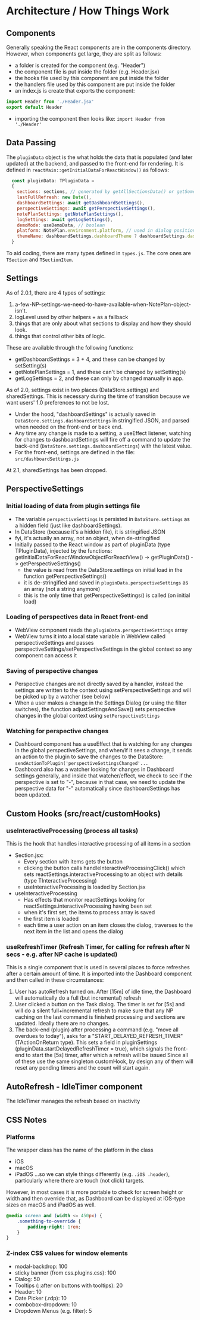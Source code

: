 # Architecture / How Things Work

## Components
Generally speaking the React components are in the components directory. However, when components get large, they are split as follows:
- a folder is created for the component (e.g. "Header")
- the component file is put inside the folder (e.g. Header.jsx)
- the hooks file used by this component are put inside the folder
- the handlers file used by this component are put inside the folder
- an index.js is create that exports the component:
```js
import Header from './Header.jsx'
export default Header 
```
- importing the component then looks like: `import Header from './Header'`

## Data Passing
The `pluginData` object is the what holds the data that is populated (and later updated) at the backend, and passed to the front-end for rendering. It is defined in `reactMain::getInitialDataForReactWindow()` as follows:

```js
  const pluginData: TPluginData =
  {
    sections: sections, // generated by getAllSectionsData() or getSomeSectionsData() calls
    lastFullRefresh: new Date(),
    dashboardSettings: await getDashboardSettings(),
    perspectiveSettings: await getPerspectiveSettings(),
    notePlanSettings: getNotePlanSettings(),
    logSettings: await getLogSettings(),
    demoMode: useDemoData, // boolean
    platform: NotePlan.environment.platform, // used in dialog positioning
    themeName: dashboardSettings.dashboardTheme ? dashboardSettings.dashboardTheme : Editor.currentTheme?.name,
  }
```

To aid coding, there are many types defined in `types.js`. The core ones are `TSection` and `TSectionItem`.

## Settings
As of 2.0.1, there are 4 types of settings:
1. a-few-NP-settings-we-need-to-have-available-when-NotePlan-object-isn't.
1. logLevel used by other helpers + as a fallback
1. things that are only about what sections to display and how they should look.
1. things that control other bits of logic.

These are available through the following functions:
- getDashboardSettings  = 3 + 4, and these can be changed by setSetting(s)
- getNotePlanSettings = 1, and these can't be changed by setSetting(s)
- getLogSettings = 2, and these can only by changed manually in app.

As of 2.0, settings exist in two places (DataStore.settings) and sharedSettings. This is necessary during the time of transition because we want users' 1.0 preferences to not be lost.
- Under the hood, "dashboardSettings" is actually saved in `DataStore.settings.dashboardSettings` in stringified JSON, and parsed when needed on the front-end or back end.
- Any time any change is made to a setting, a useEffect listener, watching for changes to dashboardSettings will fire off a command to update the back-end (`DataStore.settings.dashboardSettings`) with the latest value.
- For the front-end, settings are defined in the file: 
    `src/dashboardSettings.js`

At 2.1, sharedSettings has been dropped.

## PerspectiveSettings
### Initial loading of data from plugin settings file
- The variable `perspectiveSettings` is persisted in `DataStore.settings` as a hidden field (just like dashboardSettings). 
- In DataStore (because it's a hidden file), it is stringified JSON
- fyi, it's actually an array, not an object, when de-stringified
- Initially passed to the React window as part of pluginData (type TPluginData), injected by the functions: getInitialDataForReactWindowObjectForReactView() -> getPluginData() -> getPerspectiveSettings()
  - the value is read from the DataStore.settings on initial load in the function getPerspectiveSettings()
  - it is de-stringified and saved in `pluginData.perspectiveSettings` as an array (not a string anymore)
  - this is the only time that getPerspectiveSettings() is called (on initial load)

### Loading of perspectives data in React front-end
- WebView component reads the `pluginData.perspectiveSettings` array
- WebView turns it into a local state variable in WebView called perspectiveSettings and passes perspectiveSettings/setPerspectiveSettings in the global context so any component can access it

### Saving of perspective changes
- Perspective changes are not directly saved by a handler, instead the settings are written to the context using setPerspectiveSettings and will be picked up by a watcher (see below)
- When a user makes a change in the Settings Dialog (or using the filter switches), the function adjustSettingsAndSave() sets perspective changes in the global context using `setPerspectiveSttings`

### Watching for perspective changes
- Dashboard component has a useEffect that is watching for any changes in the global perspectiveSettings, and when/if it sees a change, it sends an action to the plugin to save the changes to the DataStore: `sendActionToPlugin('perspectiveSettingsChanged'...`
- Dashboard also has a watcher looking for changes in Dashboard settings generally, and inside that watcher/effect, we check to see if the perspective is set to "-", because in that case, we need to update the perspective data for "-" automatically since dashboardSettings has been updated.


## Custom Hooks (src/react/customHooks)

### useInteractiveProcessing (process all tasks)
This is the hook that handles interactive processing of all items in a section
- Section.jsx: 
    - Every section with items gets the button 
    - clicking the button calls handleInteractiveProcessingClick() which sets reactSettings.interactiveProcessing to an object with details (type TInteractiveProcessing)
    - useInteractiveProcessing is loaded by Section.jsx
- useInteractiveProcessing
    - Has effects that monitor reactSettings looking for reactSettings.interactiveProcessing having been set
    - when it's first set, the items to process array is saved
    - the first item is loaded
    - each time a user action on an item closes the dialog, traverses to the next item in the list and opens the dialog 

### useRefreshTimer (Refresh Timer, for calling for refresh after N secs - e.g. after NP cache is updated)
This is a single component that is used in several places to force refreshes after a certain amount of time. It is imported into the Dashboard component and then called in these circumstances:
1. User has autoRefresh turned on. After [15m] of idle time, the Dashboard will automatically do a full (but incremental) refresh
2. User clicked a button on the Task dialog. The timer is set for [5s] and will do a silent full+incremental refresh to make sure that any NP caching on the last command is finished processing and sections are updated. Ideally there are no changes.
3. The back-end (plugin) after processing a command (e.g. "move all overdues to today"), asks for a "START_DELAYED_REFRESH_TIMER" (TActionOnReturn type). This sets a field in pluginSettings (pluginData.startDelayedRefreshTimer = true), which signals the front-end to start the [5s] timer, after which a refresh will be issued
Since all of these use the same singleton customHook, by design any of them will reset any pending timers and the count will start again.

## AutoRefresh - IdleTimer component
The IdleTimer manages the refresh based on inactivity

## CSS Notes

### Platforms
The wrapper class has the name of the platform in the class
- iOS
- macOS
- iPadOS
...so we can style things differently (e.g. `.iOS .header`), particularly where there are touch (not click) targets.

However, in most cases it is more portable to check for screen height or width and then override that, as Dashboard can be displayed at iOS-type sizes on macOS and iPadOS as well.
```css
@media screen and (width <= 450px) {
	.something-to-override {
		padding-right: 1rem;
	}
}
```

### Z-index CSS values for window elements
<!-- - StatusIcon rollover MetaTooltips: 101 -->
- modal-backdrop: 100
- sticky banner (from css.plugins.css): 100
- Dialog: 50
- Tooltips (::after on buttons with tooltips): 20
- Header: 10
- Date Picker (.rdp): 10
- combobox-dropdown: 10
- Dropdown Menus (e.g. filter): 5

